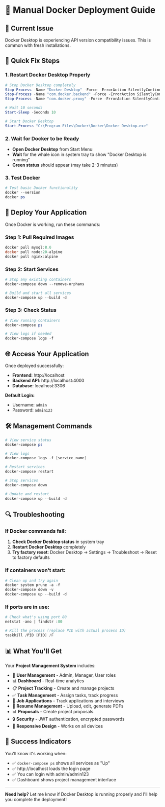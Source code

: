 # 🐳 Manual Docker Deployment Guide

## 🚨 **Current Issue**
Docker Desktop is experiencing API version compatibility issues. This is common with fresh installations.

## 🔧 **Quick Fix Steps**

### 1. **Restart Docker Desktop Properly**
```powershell
# Stop Docker Desktop completely
Stop-Process -Name "Docker Desktop" -Force -ErrorAction SilentlyContinue
Stop-Process -Name "com.docker.backend" -Force -ErrorAction SilentlyContinue
Stop-Process -Name "com.docker.proxy" -Force -ErrorAction SilentlyContinue

# Wait 10 seconds
Start-Sleep -Seconds 10

# Start Docker Desktop
Start-Process "C:\Program Files\Docker\Docker\Docker Desktop.exe"
```

### 2. **Wait for Docker to be Ready**
- **Open Docker Desktop** from Start Menu
- **Wait** for the whale icon in system tray to show "Docker Desktop is running"
- **Green status** should appear (may take 2-3 minutes)

### 3. **Test Docker**
```powershell
# Test basic Docker functionality
docker --version
docker ps
```

## 🚀 **Deploy Your Application**

Once Docker is working, run these commands:

### **Step 1: Pull Required Images**
```powershell
docker pull mysql:8.0
docker pull node:20-alpine  
docker pull nginx:alpine
```

### **Step 2: Start Services**
```powershell
# Stop any existing containers
docker-compose down --remove-orphans

# Build and start all services
docker-compose up --build -d
```

### **Step 3: Check Status**
```powershell
# View running containers
docker-compose ps

# View logs if needed
docker-compose logs -f
```

## 🌐 **Access Your Application**

Once deployed successfully:

- **Frontend**: http://localhost
- **Backend API**: http://localhost:4000  
- **Database**: localhost:3306

**Default Login:**
- Username: `admin`
- Password: `admin123`

## 🛠️ **Management Commands**

```powershell
# View service status
docker-compose ps

# View logs
docker-compose logs -f [service_name]

# Restart services  
docker-compose restart

# Stop services
docker-compose down

# Update and restart
docker-compose up --build -d
```

## 🔍 **Troubleshooting**

### **If Docker commands fail:**
1. **Check Docker Desktop status** in system tray
2. **Restart Docker Desktop** completely
3. **Try factory reset**: Docker Desktop → Settings → Troubleshoot → Reset to factory defaults

### **If containers won't start:**
```powershell
# Clean up and try again
docker system prune -a -f
docker-compose down -v
docker-compose up --build -d
```

### **If ports are in use:**
```powershell
# Check what's using port 80
netstat -ano | findstr :80

# Kill the process (replace PID with actual process ID)
taskkill /PID [PID] /F
```

## 📊 **What You'll Get**

Your **Project Management System** includes:

- 👥 **User Management** - Admin, Manager, User roles
- 📊 **Dashboard** - Real-time analytics  
- 📋 **Project Tracking** - Create and manage projects
- ✅ **Task Management** - Assign tasks, track progress
- 💼 **Job Applications** - Track applications and interviews
- 📄 **Resume Management** - Upload, edit, generate PDFs
- 📊 **Proposals** - Create project proposals
- 🔒 **Security** - JWT authentication, encrypted passwords
- 📱 **Responsive Design** - Works on all devices

## 🎉 **Success Indicators**

You'll know it's working when:
- ✅ `docker-compose ps` shows all services as "Up"
- ✅ http://localhost loads the login page
- ✅ You can login with admin/admin123
- ✅ Dashboard shows project management interface

---

**Need help?** Let me know if Docker Desktop is running properly and I'll help you complete the deployment!